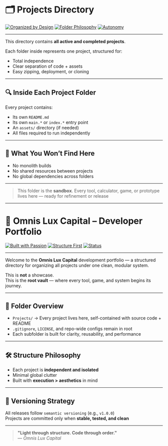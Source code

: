 # 🗂️ Projects Directory

[![Organized by Design](https://img.shields.io/badge/Structure-Clean-orange)](https://example.com/organized-by-design)
[![Folder Philosophy](https://img.shields.io/badge/Each%20Folder-Isolated%20Project-informational)](https://example.com/folder-philosophy)
[![Autonomy](https://img.shields.io/badge/Project%20Style-Self%20Contained-blue)](https://example.com/autonomy)

---

This directory contains **all active and completed projects**.

Each folder inside represents one project, structured for:

- Total independence  
- Clear separation of code + assets  
- Easy zipping, deployment, or cloning

---

## 🔍 Inside Each Project Folder

Every project contains:

- Its own `README.md`
- Its own `main.*` or `index.*` entry point
- An `assets/` directory (if needed)
- All files required to run independently

---

## 🚫 What You Won’t Find Here

- No monolith builds  
- No shared resources between projects  
- No global dependencies across folders

---

> This folder is the **sandbox**. Every tool, calculator, game, or prototype lives here — ready for refinement or release
---
# 🚀 Omnis Lux Capital – Developer Portfolio

[![Built with Passion](https://img.shields.io/badge/Built%20by-Omnis%20Lux%20Capital-red)](https://github.com/Omnis-Lux-Capital)
[![Structure First](https://img.shields.io/badge/Philosophy-Clean%20Architecture-blue)](#)
[![Status](https://img.shields.io/badge/Status-Active-green)](#)

---

Welcome to the **Omnis Lux Capital** development portfolio — a structured directory for organizing all projects under one clean, modular system.

This is **not** a showcase.  
This is the **root vault** — where every tool, game, and system begins its journey.

---

## 📁 Folder Overview

- `Projects/` → Every project lives here, self-contained with source code + README
- `.gitignore`, `LICENSE`, and repo-wide configs remain in root
- Each subfolder is built for clarity, reusability, and performance

---

## 🛠️ Structure Philosophy

- Each project is **independent and isolated**
- Minimal global clutter
- Built with **execution > aesthetics** in mind

---

## 📌 Versioning Strategy

All releases follow `semantic versioning` (e.g., `v1.0.0`)  
Projects are committed only when **stable, tested, and clean**

---

> **"Light through structure. Code through order."**  
> — *Omnis Lux Capital*
